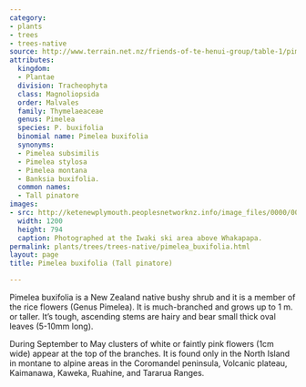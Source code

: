 ```yaml
---
category:
- plants
- trees
- trees-native
source: http://www.terrain.net.nz/friends-of-te-henui-group/table-1/pimelea-buxifolia.html
attributes:
  kingdom:
  - Plantae
  division: Tracheophyta
  class: Magnoliopsida
  order: Malvales
  family: Thymelaeaceae
  genus: Pimelea
  species: P. buxifolia
  binomial name: Pimelea buxifolia
  synonyms:
  - Pimelea subsimilis
  - Pimelea stylosa
  - Pimelea montana
  - Banksia buxifolia.
  common names:
  - Tall pinatore
images:
- src: http://ketenewplymouth.peoplesnetworknz.info/image_files/0000/0010/3488/Pimelea_buxifolia_by_Leif_Stridvall__-002.jpg
  width: 1200
  height: 794
  caption: Photographed at the Iwaki ski area above Whakapapa.
permalink: plants/trees/trees-native/pimelea_buxifolia.html
layout: page
title: Pimelea buxifolia (Tall pinatore)

---
```

Pimelea buxifolia is a New Zealand native bushy shrub and it is a member of the rice flowers (Genus Pimelea). It is much-branched and grows up to 1 m. or taller. It’s tough, ascending stems are hairy and bear small thick oval leaves (5-10mm long).

During September to May clusters of white or faintly pink flowers (1cm wide) appear at the top of the branches.
It is found only in the North Island in montane to alpine areas in the Coromandel peninsula, Volcanic plateau, Kaimanawa, Kaweka, Ruahine, and Tararua Ranges.

